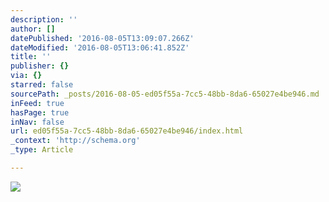 ```yaml
---
description: ''
author: []
datePublished: '2016-08-05T13:09:07.266Z'
dateModified: '2016-08-05T13:06:41.852Z'
title: ''
publisher: {}
via: {}
starred: false
sourcePath: _posts/2016-08-05-ed05f55a-7cc5-48bb-8da6-65027e4be946.md
inFeed: true
hasPage: true
inNav: false
url: ed05f55a-7cc5-48bb-8da6-65027e4be946/index.html
_context: 'http://schema.org'
_type: Article

---
```

![](https://the-grid-user-content.s3-us-west-2.amazonaws.com/9271f9c5-4a5a-4422-9e79-308581f81583.jpg)